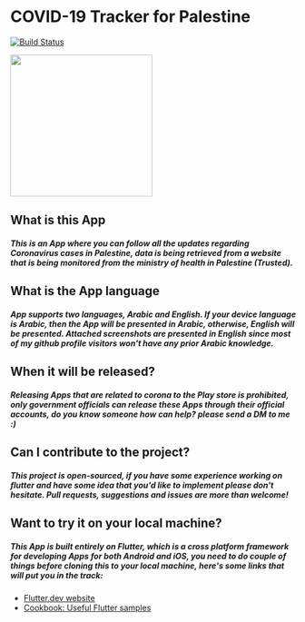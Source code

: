 # COVID-19 Tracker for Palestine

[![Build Status](https://travis-ci.org/joemccann/dillinger.svg?branch=master)](https://travis-ci.org/joemccann/dillinger)

<img src="https://raw.githubusercontent.com/omzer/covid-19-tracker-APP/master/lib/imgs/demo.gif" width="250">

## What is this App
##### This is an App where you can follow all the updates regarding Coronavirus cases in Palestine, data is being retrieved from a website that is being monitored from the ministry of health in Palestine (Trusted).


## What is the App language
##### App supports two languages, Arabic and English. If your device language is Arabic, then the App will be presented in Arabic, otherwise, English will be presented. Attached screenshots are presented in English since most of my github profile visitors won't have any prior Arabic knowledge.

## When it will be released?
##### Releasing Apps that are related to corona to the Play store is prohibited, only government officials can release these Apps through their official accounts, do you know someone how can help? please send a DM to me :)

## Can I contribute to the project?
##### This project is open-sourced, if you have some experience working on flutter and have some idea that you'd like to implement please don't hesitate. Pull requests, suggestions and issues are more than welcome!

## Want to try it on your local machine?
##### This App is built entirely on Flutter, which is a cross platform framework for developing Apps for both Android and iOS, you need to do couple of things before cloning this to your local machine, here's some links that will put you in the track:
- [Flutter.dev website](https://flutter.dev/)
- [Cookbook: Useful Flutter samples](https://flutter.dev/docs/cookbook)